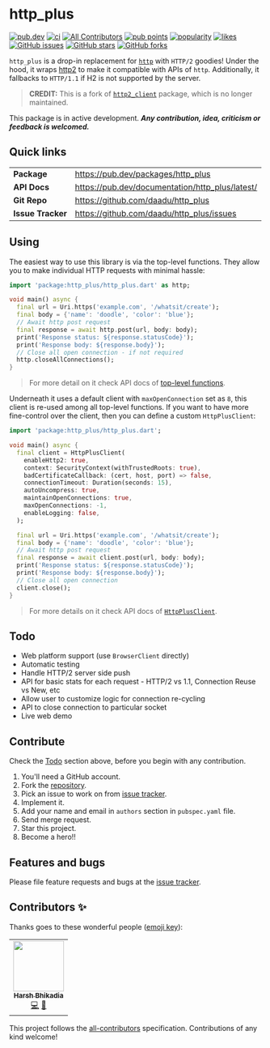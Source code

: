 # http_plus

<p>
<a href="https://pub.dev/packages/http_plus"><img src="https://img.shields.io/pub/v/http_plus?logo=dart" alt="pub.dev"></a>
<a href="https://github.com/daadu/http_plus/actions/workflows/ci.yml"><img src="https://github.com/daadu/http_plus/actions/workflows/ci.yml/badge.svg" alt="ci"></a>
<!-- ALL-CONTRIBUTORS-BADGE:START - Do not remove or modify this section -->
<a href="#contributors-"><img src="https://img.shields.io/badge/all_contributors-1-orange.svg" alt="All Contributors" /></a>
<!-- ALL-CONTRIBUTORS-BADGE:END -->
<a href="https://pub.dev/packages/http_plus/score"><img src="https://badges.bar/http_plus/pub%20points" alt="pub points"></a>
<a href="https://pub.dev/packages/http_plus/score"><img src="https://badges.bar/http_plus/popularity" alt="popularity"></a>
<a href="https://pub.dev/packages/http_plus/score"><img src="https://badges.bar/http_plus/likes" alt="likes"></a>
<a href="https://github.com/daadu/http_plus/issues"><img src="https://img.shields.io/github/issues/daadu/http_plus?logo=github" alt="GitHub issues"></a>
<a href="https://github.com/daadu/http_plus/stargazers"><img src="https://img.shields.io/github/stars/daadu/http_plus?logo=github" alt="GitHub stars"></a>
<a href="https://github.com/daadu/http_plus/network"><img src="https://img.shields.io/github/forks/daadu/http_plus?logo=github" alt="GitHub forks"></a>
</p>

`http_plus` is a drop-in replacement for [`http`](https://pub.dev/packages/http) with `HTTP/2`
goodies! Under the hood, it wraps [http2](https://pub.dev/packages/http2) to make it compatible with
APIs of `http`. Additionally, it fallbacks to `HTTP/1.1` if H2 is not supported by the server.

> **CREDIT:** This is a fork of [`http2_client`](https://pub.dev/packages/http2_client) package, which is no longer maintained.

This package is in active development.
***Any contribution, idea, criticism or feedback is welcomed.***

## Quick links

|                   |                                                 |
| ----------------- | ------------------------------------------------|
| **Package**       | https://pub.dev/packages/http_plus              |
| **API Docs**      | https://pub.dev/documentation/http_plus/latest/ |
| **Git Repo**      | https://github.com/daadu/http_plus              |
| **Issue Tracker** | https://github.com/daadu/http_plus/issues       |

## Using

The easiest way to use this library is via the top-level functions. They allow you to make
individual HTTP requests with minimal hassle:

```dart
import 'package:http_plus/http_plus.dart' as http;

void main() async {
  final url = Uri.https('example.com', '/whatsit/create');
  final body = {'name': 'doodle', 'color': 'blue'};
  // Await http post request
  final response = await http.post(url, body: body);
  print('Response status: ${response.statusCode}');
  print('Response body: ${response.body}');
  // Close all open connection - if not required
  http.closeAllConnections();
}
```

> For more detail on it check API docs of [top-level functions](https://pub.dev/documentation/http_plus/latest/http_plus/http_plus-library.html#functions).

Underneath it uses a default client with `maxOpenConnection` set as `8`, this client is re-used
among all top-level functions. If you want to have more fine-control over the client, then you can
define a custom `HttpPlusClient`:

```dart
import 'package:http_plus/http_plus.dart';

void main() async {
  final client = HttpPlusClient(
    enableHttp2: true,
    context: SecurityContext(withTrustedRoots: true),
    badCertificateCallback: (cert, host, port) => false,
    connectionTimeout: Duration(seconds: 15),
    autoUncompress: true,
    maintainOpenConnections: true,
    maxOpenConnections: -1,
    enableLogging: false,
  );

  final url = Uri.https('example.com', '/whatsit/create');
  final body = {'name': 'doodle', 'color': 'blue'};
  // Await http post request
  final response = await client.post(url, body: body);
  print('Response status: ${response.statusCode}');
  print('Response body: ${response.body}');
  // Close all open connection
  client.close();
}
```

> For more details on it check API docs of [`HttpPlusClient`](https://pub.dev/documentation/http_plus/latest/http_plus/HttpPlusClient-class.html).

## Todo

- Web platform support (use `BrowserClient` directly)
- Automatic testing
- Handle HTTP/2 server side push
- API for basic stats for each request - HTTP/2 vs 1.1, Connection Reuse vs New, etc
- Allow user to customize logic for connection re-cycling
- API to close connection to particular socket
- Live web demo

## Contribute

Check the [Todo](#todo) section above, before you begin with any contribution.

1. You'll need a GitHub account.
2. Fork the [repository](https://github.com/daadu/http_plus).
3. Pick an issue to work on from [issue tracker](https://github.com/daadu/http_plus/issues).
4. Implement it.
5. Add your name and email in `authors` section in `pubspec.yaml` file.
6. Send merge request.
7. Star this project.
8. Become a hero!!

## Features and bugs

Please file feature requests and bugs at
the [issue tracker](https://github.com/daadu/http_plus/issues).

## Contributors ✨

Thanks goes to these wonderful people ([emoji key](https://allcontributors.org/docs/en/emoji-key)):
<!-- ALL-CONTRIBUTORS-LIST:START - Do not remove or modify this section -->
<!-- prettier-ignore-start -->
<!-- markdownlint-disable -->
<table>
  <tr>
    <td align="center"><a href="https://bhikadia.com/"><img src="https://avatars.githubusercontent.com/u/4963236?v=4?s=100" width="100px;" alt=""/><br /><sub><b>Harsh Bhikadia</b></sub></a><br /><a href="https://github.com/daadu/http_plus/commits?author=daadu" title="Code">💻</a> <a href="#ideas-daadu" title="Ideas, Planning, & Feedback">🤔</a></td>
  </tr>
</table>

<!-- markdownlint-restore -->
<!-- prettier-ignore-end -->

This project follows the [all-contributors](https://github.com/all-contributors/all-contributors)
specification. Contributions of any kind welcome!
